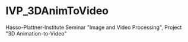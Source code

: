 IVP_3DAnimToVideo
=================

Hasso-Plattner-Institute Seminar "Image and Video Processing", Project "3D Animation-to-Video"
